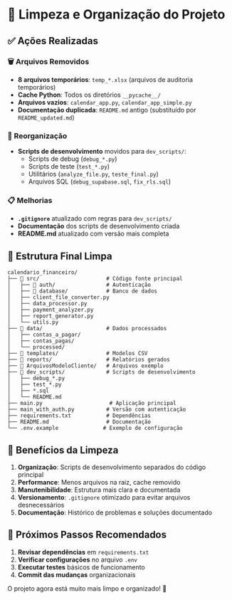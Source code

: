 # 🧹 Limpeza e Organização do Projeto

## ✅ Ações Realizadas

### 🗑️ Arquivos Removidos
- **8 arquivos temporários**: `temp_*.xlsx` (arquivos de auditoria temporários)
- **Cache Python**: Todos os diretórios `__pycache__/`
- **Arquivos vazios**: `calendar_app.py`, `calendar_app_simple.py`
- **Documentação duplicada**: `README.md` antigo (substituído por `README_updated.md`)

### 📁 Reorganização
- **Scripts de desenvolvimento** movidos para `dev_scripts/`:
  - Scripts de debug (`debug_*.py`)
  - Scripts de teste (`test_*.py`)
  - Utilitários (`analyze_file.py`, `teste_final.py`)
  - Arquivos SQL (`debug_supabase.sql`, `fix_rls.sql`)

### 📋 Melhorias
- **`.gitignore`** atualizado com regras para `dev_scripts/`
- **Documentação** dos scripts de desenvolvimento criada
- **README.md** atualizado com versão mais completa

## 📂 Estrutura Final Limpa

```
calendario_financeiro/
├── 📁 src/                     # Código fonte principal
│   ├── 📁 auth/                # Autenticação
│   ├── 📁 database/            # Banco de dados
│   ├── client_file_converter.py
│   ├── data_processor.py
│   ├── payment_analyzer.py
│   ├── report_generator.py
│   └── utils.py
├── 📁 data/                    # Dados processados
│   ├── contas_a_pagar/
│   ├── contas_pagas/
│   └── processed/
├── 📁 templates/               # Modelos CSV
├── 📁 reports/                 # Relatórios gerados
├── 📁 ArquivosModeloCliente/   # Arquivos exemplo
├── 📁 dev_scripts/             # Scripts de desenvolvimento
│   ├── debug_*.py
│   ├── test_*.py
│   ├── *.sql
│   └── README.md
├── main.py                     # Aplicação principal
├── main_with_auth.py          # Versão com autenticação
├── requirements.txt           # Dependências
├── README.md                  # Documentação
└── .env.example              # Exemplo de configuração
```

## 🎯 Benefícios da Limpeza

1. **Organização**: Scripts de desenvolvimento separados do código principal
2. **Performance**: Menos arquivos na raiz, cache removido
3. **Manutenibilidade**: Estrutura mais clara e documentada
4. **Versionamento**: `.gitignore` otimizado para evitar arquivos desnecessários
5. **Documentação**: Histórico de problemas e soluções documentado

## 📝 Próximos Passos Recomendados

1. **Revisar dependências** em `requirements.txt`
2. **Verificar configurações** no arquivo `.env`
3. **Executar testes** básicos de funcionamento
4. **Commit das mudanças** organizacionais

O projeto agora está muito mais limpo e organizado! 🎉
